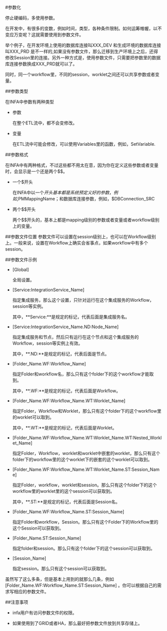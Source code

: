 #参数化

停止硬编码，多使用参数。

在开发中，有很多的变数，例如时间，类型，各种条件限制。如何运筹帷幄，以不变应万变呢？这就需要使用到参数文件。

举个例子，在开发环境上使用的数据库连接叫XXX_DEV 和生成环境的数据库连接叫XXX_PRD 是不一样的,如果没有参数文件，那么迁移到生产环境上之后，还得修改Session里的连接。另外一种方式是，使用参数文件，只需要把参数里的数据库连接参数换成XXX_PRD就可以了。

同时，同一个workflow里，不同的session，worklet之间还可以共享参数或者变量。


##参数类型

在INFA中参数有两种类型

- 参数
	
	在整个ETL流中，都不会变修改。

- 变量
	
	在ETL流中可能会修改，可以使用Variables里的函数，例如，SetVariable.

##参数格式

在INFA中有两种格式，不过这些都不用太在意，因为你在定义这些参数或者变量时，会显示是一个还是两个$$。

- 一个$开头

	在INFA中以一个$开头基本都是系统预定义好的参数，例如,$PMMappingName；和数据库连接参数，例如，$DBConnection_SRC

- 两个$$开头

	两个$$开头的，基本上都是mapping级别的参数或者变量或者workflow级别上的变量。


##参数文件位置
参数文件可以设置在session级别上，也可以在Workflow级别上。一般来说，设置在Workflow上确实会省事点，如果workflow中有多个session。


##参数文件示例

- [Global] 

	全局设置。

- [Service:IntegrationService_Name] 
	
	指定集成服务，那么这个设置，只针对运行在这个集成服务的Workflow，session等实例。
	
	其中，**Service:**是规定的标记，代表后面是集成服务名。

- [Service:IntegrationService_Name.ND:Node_Name]

	指定集成服务和节点，然后只有运行在这个节点和这个集成服务的Workflow，session等实例上有效。

	其中，**.ND:**是规定的标记，代表后面是节点。

- [Folder_Name.WF:Workflow_Name] 
	
	指定Folder和workflow名，那么只有这个folder下的这个workflow才能取到。

	其中，**.WF:**是规定的标记，代表后面是Workflow。

- [Folder_Name.WF:Workflow_Name.WT:Worklet_Name] 
	
	指定Folder，Workflow和Worklet，那么只有这个folder下的这个workflow里的worklet可以取到。

	其中，**.WT:**是规定的标记，代表后面是Worklet。

- [Folder_Name.WF:Workflow_Name.WT:Worklet_Name.WT:Nested_Worklet_Name] 
	
	指定Folder，Workflow，worklet和worklet中嵌套的worklet，那么只有这个folder下的workflow里的这个worklet下的嵌套的这个worklet可以取到。	

- [Folder_Name.WF:Workflow_Name.WT:Worklet_Name.ST:Session_Name] 
	
	指定Folder，workflow，worklet和session。那么只有这个folder下的这个workflow里的worklet里的这个session可以获取到。

	其中，**.ST:**是规定的标记，代表后面是Session名。

- [Folder_Name.WF:Workflow_Name.ST:Session_Name] 

	指定Folder和workflow，Session。那么只有这个Folder下的Workflow里的这个Session可以获取到。

- [Folder_Name.ST:Session_Name] 

	指定folder和session。那么只有这个folder下的这个session可以获取到。

- [Session_Name]

	指定session。那么只有这个session可以获取到。


虽然写了这么多条，但是基本上用到的就那么几条，例如[Folder_Name.WF:Workflow_Name.ST:Session_Name] 。你可以根据自己的需求写相应的参数文件。


##注意事项

- infa用户有访问参数文件的权限。

- 如果使用到了GRID或者HA，那么最好把参数文件放到共享存储上。

